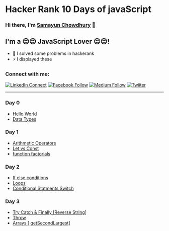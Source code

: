 # Hacker Rank 10 Days of javaScript


### Hi there, I'm [Samayun Chowdhury][website] 👋

## I'm a 😍😍 JavaScript Lover 😍😍!
- 🌱 I solved some problems in hackerank
- ⚡ I displayed these

### Connect with me:

[![LinkedIn Connect](https://img.shields.io/badge/%20-Connect-black?color=14171A&labelColor=212121&logo=linkedin&logoColor=ffffff)](https://linkedin.com/in/samayun)
[![Facebook Follow](https://img.shields.io/badge/%20-Timeline-black?color=14171A&labelColor=1976d2&logo=facebook&logoColor=ffffff)](https://facebook.com/samayunmc)
[![Medium Follow](https://img.shields.io/badge/%20-Follow-black?color=14171A&labelColor=1976d2&logo=medium&logoColor=ffffff)](https://medium.com/@samayunmc)
[![Twiiter](https://img.shields.io/badge/%20-Questions-black?color=14171A&labelColor=fff&logo=stackoverflow&logoColor=0c0d0e26)](https://stackoverflow.com/users/12932846/samayun-miah-chowdhury)

[website]: https://samayun-mc.web.app
[programminghero]: https://web.programming-hero.com

<hr/>

### Day 0
  * [Hello World](day0/hello-world.js)
  * [Data Types](day0/data-type.js)

### Day 1
  * [Arithmetic Operators](day1/arithmetic-operators.js)
  * [Let vs Const](day1/let-vs-const.js)
  * [function factorials](day1/function.js)

### Day 2
  * [If else conditions](day2/if-else.js)
  * [Loops](day2/Loops.js)
  * [Conditional Statments Switch](day2/switch.js)

### Day 3
  * [Try Catch & Finally [Reverse String]](day3/try-catch-reverseString.js)
  * [Throw](day3/throw.js)
  * [Arrays [ getSecondLargest]](day3/arrays.js)